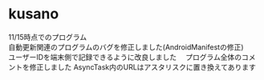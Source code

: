 kusano
======

11/15時点でのプログラム   
自動更新関連のプログラムのバグを修正しました(AndroidManifestの修正)  
ユーザーIDを端末側で記録できるように改良しました　
プログラム全体のコメントを修正しました
AsyncTask内のURLはアスタリスクに置き換えてあります　
